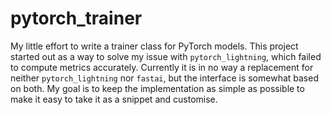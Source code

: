 # pytorch_trainer
My little effort to write a trainer class for PyTorch models. This project started out as a way to solve my issue with `pytorch_lightning`, which failed to compute metrics accurately. Currently it is in no way a replacement for neither `pytorch_lightning` nor `fastai`, but the interface is somewhat based on both. My goal is to keep the implementation as simple as possible to make it easy to take it as a snippet and customise.
